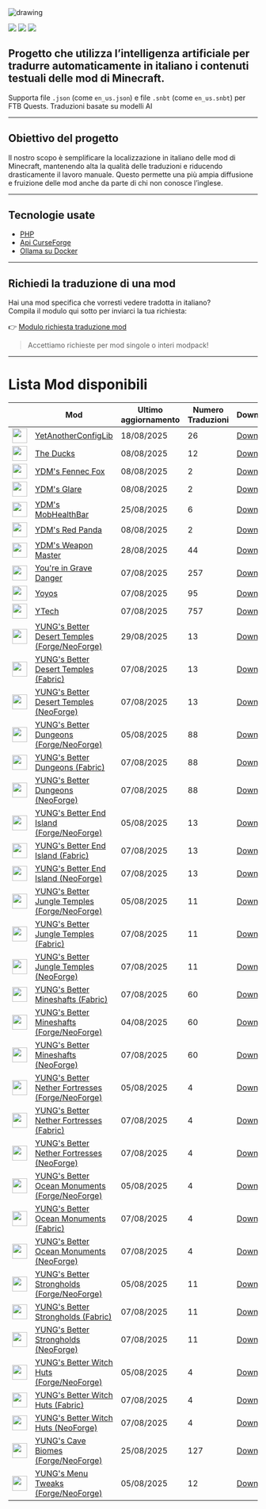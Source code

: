 <img src="https://cdn.worldvectorlogo.com/logos/minecraft.svg" alt="drawing" />

![](https://img.shields.io/badge/Ultimo%20Aggiornamento-02%2F09%2F2025-blue)
![](https://img.shields.io/badge/Mod%20tradotte-1896-green)
![](https://img.shields.io/badge/Quest%20tradotte-4-green)

## Progetto che utilizza l’intelligenza artificiale per **tradurre automaticamente in italiano** i contenuti testuali delle mod di Minecraft.
Supporta file `.json` (come `en_us.json`) e file `.snbt` (come `en_us.snbt`) per FTB Quests.
Traduzioni basate su modelli AI

---

## Obiettivo del progetto

Il nostro scopo è semplificare la localizzazione in italiano delle mod di Minecraft, mantenendo alta la qualità delle traduzioni e riducendo drasticamente il lavoro manuale. Questo permette una più ampia diffusione e fruizione delle mod anche da parte di chi non conosce l’inglese.

---

## Tecnologie usate

- [PHP](https://www.php.net/)
- [Api CurseForge](https://curseforge.com/)
- [Ollama su Docker](https://hub.docker.com/r/ollama/ollama)

---

## Richiedi la traduzione di una mod

Hai una mod specifica che vorresti vedere tradotta in italiano?  
Compila il modulo qui sotto per inviarci la tua richiesta:

👉 [Modulo richiesta traduzione mod](https://forms.gle/3SsGruLzzU6gDovv8)

> Accettiamo richieste per mod singole o interi modpack!

---
# Lista Mod disponibili

|  |Mod | Ultimo<br/>aggiornamento | Numero<br/>Traduzioni |Download |
| ---- | ---- | ---- | ---- | ---- |
| <img src="https://media.forgecdn.net/avatars/598/727/637977258872864320.png" loading="lazy" decoding="async" width="30" /> | [YetAnotherConfigLib](https://www.curseforge.com/minecraft/mc-mods/yacl "Web Site")  | 18/08/2025 | 26 | [Download ](https://download-directory.github.io/?url=%2Ftraduzioni%2Fassets%2Fyet_another_config_lib_v3 "Download") |
| <img src="https://media.forgecdn.net/avatars/489/397/637795365221736518.png" loading="lazy" decoding="async" width="30" /> | [The Ducks](https://www.curseforge.com/minecraft/mc-mods/ydms-ducks-mod "Web Site")  | 08/08/2025 | 12 | [Download ](https://download-directory.github.io/?url=%2Ftraduzioni%2Fassets%2Ftheducksmod "Download") |
| <img src="https://media.forgecdn.net/avatars/628/350/638024884571810553.png" loading="lazy" decoding="async" width="30" /> | [YDM's Fennec Fox](https://www.curseforge.com/minecraft/mc-mods/ydms-fennec-fox "Web Site")  | 08/08/2025 | 2 | [Download ](https://download-directory.github.io/?url=%2Ftraduzioni%2Fassets%2Ffennecfox "Download") |
| <img src="https://media.forgecdn.net/avatars/503/979/637821026450002258.png" loading="lazy" decoding="async" width="30" /> | [YDM's Glare](https://www.curseforge.com/minecraft/mc-mods/ydms-glare "Web Site")  | 08/08/2025 | 2 | [Download ](https://download-directory.github.io/?url=%2Ftraduzioni%2Fassets%2Fglare "Download") |
| <img src="https://media.forgecdn.net/avatars/471/192/637758990247862585.png" loading="lazy" decoding="async" width="30" /> | [YDM's MobHealthBar](https://www.curseforge.com/minecraft/mc-mods/ydms-mobhealthbar-mod "Web Site")  | 25/08/2025 | 6 | [Download ](https://download-directory.github.io/?url=%2Ftraduzioni%2Fassets%2Fmobhealthbar "Download") |
| <img src="https://media.forgecdn.net/avatars/1272/19/638827466765781091.jpeg" loading="lazy" decoding="async" width="30" /> | [YDM's Red Panda](https://www.curseforge.com/minecraft/mc-mods/ydms-red-panda "Web Site")  | 08/08/2025 | 2 | [Download ](https://download-directory.github.io/?url=%2Ftraduzioni%2Fassets%2Fydms_redpanda "Download") |
| <img src="https://media.forgecdn.net/avatars/536/689/637858960020801019.png" loading="lazy" decoding="async" width="30" /> | [YDM's Weapon Master](https://www.curseforge.com/minecraft/mc-mods/ydms-weapon-master "Web Site")  | 28/08/2025 | 44 | [Download ](https://download-directory.github.io/?url=%2Ftraduzioni%2Fassets%2Fweaponmaster_ydm "Download") |
| <img src="https://media.forgecdn.net/avatars/453/234/637718285687638364.png" loading="lazy" decoding="async" width="30" /> | [You're in Grave Danger](https://www.curseforge.com/minecraft/mc-mods/youre-in-grave-danger "Web Site")  | 07/08/2025 | 257 | [Download ](https://download-directory.github.io/?url=%2Ftraduzioni%2Fassets%2Fyigd "Download") |
| <img src="https://media.forgecdn.net/avatars/206/415/636957224024858592.png" loading="lazy" decoding="async" width="30" /> | [Yoyos](https://www.curseforge.com/minecraft/mc-mods/yoyos "Web Site")  | 07/08/2025 | 95 | [Download ](https://download-directory.github.io/?url=%2Ftraduzioni%2Fassets%2Fyoyos "Download") |
| <img src="https://media.forgecdn.net/avatars/882/692/638314798660341387.png" loading="lazy" decoding="async" width="30" /> | [YTech](https://www.curseforge.com/minecraft/mc-mods/ytech "Web Site")  | 07/08/2025 | 757 | [Download ](https://download-directory.github.io/?url=%2Ftraduzioni%2Fassets%2Fytech "Download") |
| <img src="https://media.forgecdn.net/avatars/881/113/638311014668815538.png" loading="lazy" decoding="async" width="30" /> | [YUNG's Better Desert Temples (Forge/NeoForge)](https://www.curseforge.com/minecraft/mc-mods/yungs-better-desert-temples "Web Site")  | 29/08/2025 | 13 | [Download ](https://download-directory.github.io/?url=%2Ftraduzioni%2Fassets%2Fbetterdeserttemples "Download") |
| <img src="https://media.forgecdn.net/avatars/881/114/638311014960874145.png" loading="lazy" decoding="async" width="30" /> | [YUNG's Better Desert Temples (Fabric)](https://www.curseforge.com/minecraft/mc-mods/yungs-better-desert-temples-fabric "Web Site")  | 07/08/2025 | 13 | [Download ](https://download-directory.github.io/?url=%2Ftraduzioni%2Fassets%2Fbetterdeserttemples "Download") |
| <img src="https://media.forgecdn.net/avatars/992/705/638507072144009786.png" loading="lazy" decoding="async" width="30" /> | [YUNG's Better Desert Temples (NeoForge)](https://www.curseforge.com/minecraft/mc-mods/yungs-better-desert-temples-neoforge "Web Site")  | 07/08/2025 | 13 | [Download ](https://download-directory.github.io/?url=%2Ftraduzioni%2Fassets%2Fbetterdeserttemples "Download") |
| <img src="https://media.forgecdn.net/avatars/881/111/638311013966535180.png" loading="lazy" decoding="async" width="30" /> | [YUNG's Better Dungeons (Forge/NeoForge)](https://www.curseforge.com/minecraft/mc-mods/yungs-better-dungeons "Web Site")  | 05/08/2025 | 88 | [Download ](https://download-directory.github.io/?url=%2Ftraduzioni%2Fassets%2Fbetterdungeons "Download") |
| <img src="https://media.forgecdn.net/avatars/881/112/638311014353653981.png" loading="lazy" decoding="async" width="30" /> | [YUNG's Better Dungeons (Fabric)](https://www.curseforge.com/minecraft/mc-mods/yungs-better-dungeons-fabric "Web Site")  | 07/08/2025 | 88 | [Download ](https://download-directory.github.io/?url=%2Ftraduzioni%2Fassets%2Fbetterdungeons "Download") |
| <img src="https://media.forgecdn.net/avatars/992/702/638507067637788196.png" loading="lazy" decoding="async" width="30" /> | [YUNG's Better Dungeons (NeoForge)](https://www.curseforge.com/minecraft/mc-mods/yungs-better-dungeons-neoforge "Web Site")  | 07/08/2025 | 88 | [Download ](https://download-directory.github.io/?url=%2Ftraduzioni%2Fassets%2Fbetterdungeons "Download") |
| <img src="https://media.forgecdn.net/avatars/881/124/638311019747754894.png" loading="lazy" decoding="async" width="30" /> | [YUNG's Better End Island (Forge/NeoForge)](https://www.curseforge.com/minecraft/mc-mods/yungs-better-end-island "Web Site")  | 05/08/2025 | 13 | [Download ](https://download-directory.github.io/?url=%2Ftraduzioni%2Fassets%2Fbetterendisland "Download") |
| <img src="https://media.forgecdn.net/avatars/881/126/638311020230256016.png" loading="lazy" decoding="async" width="30" /> | [YUNG's Better End Island (Fabric)](https://www.curseforge.com/minecraft/mc-mods/yungs-better-end-island-fabric "Web Site")  | 07/08/2025 | 13 | [Download ](https://download-directory.github.io/?url=%2Ftraduzioni%2Fassets%2Fbetterendisland "Download") |
| <img src="https://media.forgecdn.net/avatars/992/721/638507089988971427.png" loading="lazy" decoding="async" width="30" /> | [YUNG's Better End Island (NeoForge)](https://www.curseforge.com/minecraft/mc-mods/yungs-better-end-island-neoforge "Web Site")  | 07/08/2025 | 13 | [Download ](https://download-directory.github.io/?url=%2Ftraduzioni%2Fassets%2Fbetterendisland "Download") |
| <img src="https://media.forgecdn.net/avatars/881/122/638311019167898804.png" loading="lazy" decoding="async" width="30" /> | [YUNG's Better Jungle Temples (Forge/NeoForge)](https://www.curseforge.com/minecraft/mc-mods/yungs-better-jungle-temples "Web Site")  | 05/08/2025 | 11 | [Download ](https://download-directory.github.io/?url=%2Ftraduzioni%2Fassets%2Fbetterjungletemples "Download") |
| <img src="https://media.forgecdn.net/avatars/881/123/638311019487728388.png" loading="lazy" decoding="async" width="30" /> | [YUNG's Better Jungle Temples (Fabric)](https://www.curseforge.com/minecraft/mc-mods/yungs-better-jungle-temples-fabric "Web Site")  | 07/08/2025 | 11 | [Download ](https://download-directory.github.io/?url=%2Ftraduzioni%2Fassets%2Fbetterjungletemples "Download") |
| <img src="https://media.forgecdn.net/avatars/992/717/638507087116023856.png" loading="lazy" decoding="async" width="30" /> | [YUNG's Better Jungle Temples (NeoForge)](https://www.curseforge.com/minecraft/mc-mods/yungs-better-jungle-temples-neoforge "Web Site")  | 07/08/2025 | 11 | [Download ](https://download-directory.github.io/?url=%2Ftraduzioni%2Fassets%2Fbetterjungletemples "Download") |
| <img src="https://media.forgecdn.net/avatars/881/108/638311012456344147.png" loading="lazy" decoding="async" width="30" /> | [YUNG's Better Mineshafts (Fabric)](https://www.curseforge.com/minecraft/mc-mods/yungs-better-mineshafts-fabric "Web Site")  | 07/08/2025 | 60 | [Download ](https://download-directory.github.io/?url=%2Ftraduzioni%2Fassets%2Fbettermineshafts "Download") |
| <img src="https://media.forgecdn.net/avatars/881/107/638311012004755859.png" loading="lazy" decoding="async" width="30" /> | [YUNG's Better Mineshafts (Forge/NeoForge)](https://www.curseforge.com/minecraft/mc-mods/yungs-better-mineshafts-forge "Web Site")  | 04/08/2025 | 60 | [Download ](https://download-directory.github.io/?url=%2Ftraduzioni%2Fassets%2Fbettermineshafts "Download") |
| <img src="https://media.forgecdn.net/avatars/992/685/638507038979948571.png" loading="lazy" decoding="async" width="30" /> | [YUNG's Better Mineshafts (NeoForge)](https://www.curseforge.com/minecraft/mc-mods/yungs-better-mineshafts-neoforge "Web Site")  | 07/08/2025 | 60 | [Download ](https://download-directory.github.io/?url=%2Ftraduzioni%2Fassets%2Fbettermineshafts "Download") |
| <img src="https://media.forgecdn.net/avatars/881/118/638311018415562520.png" loading="lazy" decoding="async" width="30" /> | [YUNG's Better Nether Fortresses (Forge/NeoForge)](https://www.curseforge.com/minecraft/mc-mods/yungs-better-nether-fortresses "Web Site")  | 05/08/2025 | 4 | [Download ](https://download-directory.github.io/?url=%2Ftraduzioni%2Fassets%2Fbetterfortresses "Download") |
| <img src="https://media.forgecdn.net/avatars/881/119/638311018871890132.png" loading="lazy" decoding="async" width="30" /> | [YUNG's Better Nether Fortresses (Fabric)](https://www.curseforge.com/minecraft/mc-mods/yungs-better-nether-fortresses-fabric "Web Site")  | 07/08/2025 | 4 | [Download ](https://download-directory.github.io/?url=%2Ftraduzioni%2Fassets%2Fbetterfortresses "Download") |
| <img src="https://media.forgecdn.net/avatars/992/711/638507081235585957.png" loading="lazy" decoding="async" width="30" /> | [YUNG's Better Nether Fortresses (NeoForge)](https://www.curseforge.com/minecraft/mc-mods/yungs-better-nether-fortresses-neoforge "Web Site")  | 07/08/2025 | 4 | [Download ](https://download-directory.github.io/?url=%2Ftraduzioni%2Fassets%2Fbetterfortresses "Download") |
| <img src="https://media.forgecdn.net/avatars/881/116/638311017813611458.png" loading="lazy" decoding="async" width="30" /> | [YUNG's Better Ocean Monuments (Forge/NeoForge)](https://www.curseforge.com/minecraft/mc-mods/yungs-better-ocean-monuments "Web Site")  | 05/08/2025 | 4 | [Download ](https://download-directory.github.io/?url=%2Ftraduzioni%2Fassets%2Fbetteroceanmonuments "Download") |
| <img src="https://media.forgecdn.net/avatars/881/117/638311018160343749.png" loading="lazy" decoding="async" width="30" /> | [YUNG's Better Ocean Monuments (Fabric)](https://www.curseforge.com/minecraft/mc-mods/yungs-better-ocean-monuments-fabric "Web Site")  | 07/08/2025 | 4 | [Download ](https://download-directory.github.io/?url=%2Ftraduzioni%2Fassets%2Fbetteroceanmonuments "Download") |
| <img src="https://media.forgecdn.net/avatars/992/708/638507075430968693.png" loading="lazy" decoding="async" width="30" /> | [YUNG's Better Ocean Monuments (NeoForge)](https://www.curseforge.com/minecraft/mc-mods/yungs-better-ocean-monuments-neoforge "Web Site")  | 07/08/2025 | 4 | [Download ](https://download-directory.github.io/?url=%2Ftraduzioni%2Fassets%2Fbetteroceanmonuments "Download") |
| <img src="https://media.forgecdn.net/avatars/881/109/638311012913164558.png" loading="lazy" decoding="async" width="30" /> | [YUNG's Better Strongholds (Forge/NeoForge)](https://www.curseforge.com/minecraft/mc-mods/yungs-better-strongholds "Web Site")  | 05/08/2025 | 11 | [Download ](https://download-directory.github.io/?url=%2Ftraduzioni%2Fassets%2Fbetterstrongholds "Download") |
| <img src="https://media.forgecdn.net/avatars/881/110/638311013220463314.png" loading="lazy" decoding="async" width="30" /> | [YUNG's Better Strongholds (Fabric)](https://www.curseforge.com/minecraft/mc-mods/yungs-better-strongholds-fabric "Web Site")  | 07/08/2025 | 11 | [Download ](https://download-directory.github.io/?url=%2Ftraduzioni%2Fassets%2Fbetterstrongholds "Download") |
| <img src="https://media.forgecdn.net/avatars/992/694/638507054611058457.png" loading="lazy" decoding="async" width="30" /> | [YUNG's Better Strongholds (NeoForge)](https://www.curseforge.com/minecraft/mc-mods/yungs-better-strongholds-neoforge "Web Site")  | 07/08/2025 | 11 | [Download ](https://download-directory.github.io/?url=%2Ftraduzioni%2Fassets%2Fbetterstrongholds "Download") |
| <img src="https://media.forgecdn.net/avatars/881/129/638311020526615087.png" loading="lazy" decoding="async" width="30" /> | [YUNG's Better Witch Huts (Forge/NeoForge)](https://www.curseforge.com/minecraft/mc-mods/yungs-better-witch-huts "Web Site")  | 05/08/2025 | 4 | [Download ](https://download-directory.github.io/?url=%2Ftraduzioni%2Fassets%2Fbetterwitchhuts "Download") |
| <img src="https://media.forgecdn.net/avatars/881/131/638311020893132667.png" loading="lazy" decoding="async" width="30" /> | [YUNG's Better Witch Huts (Fabric)](https://www.curseforge.com/minecraft/mc-mods/yungs-better-witch-huts-fabric "Web Site")  | 07/08/2025 | 4 | [Download ](https://download-directory.github.io/?url=%2Ftraduzioni%2Fassets%2Fbetterwitchhuts "Download") |
| <img src="https://media.forgecdn.net/avatars/992/739/638507120849888245.png" loading="lazy" decoding="async" width="30" /> | [YUNG's Better Witch Huts (NeoForge)](https://www.curseforge.com/minecraft/mc-mods/yungs-better-witch-huts-neoforge "Web Site")  | 07/08/2025 | 4 | [Download ](https://download-directory.github.io/?url=%2Ftraduzioni%2Fassets%2Fbetterwitchhuts "Download") |
| <img src="https://media.forgecdn.net/avatars/1088/902/638631841930294017.png" loading="lazy" decoding="async" width="30" /> | [YUNG's Cave Biomes (Forge/NeoForge)](https://www.curseforge.com/minecraft/mc-mods/yungs-cave-biomes "Web Site")  | 25/08/2025 | 127 | [Download ](https://download-directory.github.io/?url=%2Ftraduzioni%2Fassets%2Fyungscavebiomes "Download") |
| <img src="https://media.forgecdn.net/avatars/882/601/638314585094908731.png" loading="lazy" decoding="async" width="30" /> | [YUNG's Menu Tweaks (Forge/NeoForge)](https://www.curseforge.com/minecraft/mc-mods/yungs-menu-tweaks "Web Site")  | 05/08/2025 | 12 | [Download ](https://download-directory.github.io/?url=%2Ftraduzioni%2Fassets%2Fbettermenu "Download") |